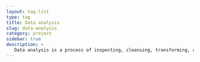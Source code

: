 ```yaml
---
layout: tag-list
type: tag
title: Data analysis
slug: data-analysis
category: project
sidebar: true
description: >
   Data analysis is a process of inspecting, cleansing, transforming, and modeling data with the goal of discovering useful information, informing conclusions, and supporting decision-making. The 21st century is seeing the increasing popularity of this field due to the advent of big data, increasing business demand for greater profits, and relatively low barriers of coding knowledge. 
---
```

